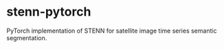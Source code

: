 # stenn-pytorch
PyTorch implementation of STENN for satellite image time series semantic segmentation.

